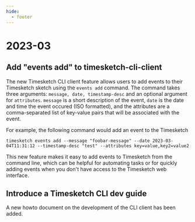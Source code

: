 ```yaml
---
hide:
  - footer
---
```

# 2023-03

## Add "events add" to timesketch-cli-client

The new Timesketch CLI client feature allows users to add events to their Timesketch sketch using the `events add` command. The command takes three arguments: `message, date, timestamp-desc` and an optional argument for `attributes`. `message` is a short description of the event, `date` is the date and time the event occured (ISO formatted), and the attributes are a comma-separated list of key-value pairs that will be associated with the event.

For example, the following command would add an event to the Timesketch 

```
timesketch events add --message "foobar-message" --date 2023-03-04T11:31:12 --timestamp-desc "test" --attributes key=value,key2=value2
```

This new feature makes it easy to add events to Timesketch from the command line, which can be helpful for automating tasks or for quickly adding events when you don't have access to the Timesketch web interface.

## Introduce a Timesketch CLI dev guide

A new howto document on the development of the CLI client has been added.
